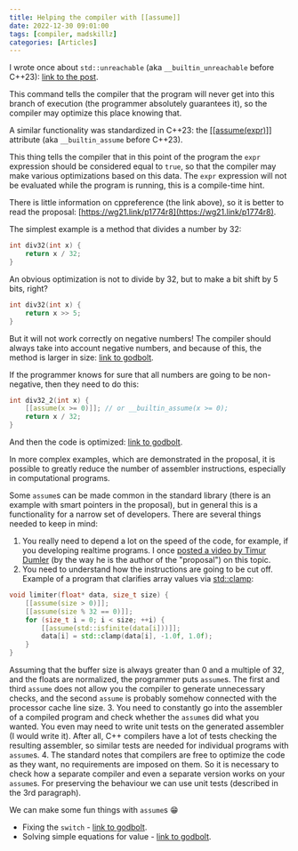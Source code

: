 ```yaml
---
title: Helping the compiler with [[assume]]
date: 2022-12-30 09:01:00
tags: [compiler, madskillz]
categories: [Articles]
---
```


I wrote once about `std::unreachable` (aka `__builtin_unreachable` before C++23): [link to the post](/posts/std-unreachable).

This command tells the compiler that the program
will never get into this branch of execution (the programmer absolutely guarantees it), so the compiler may optimize this place
knowing that.

A similar functionality was standardized in C++23: the [\[\[assume(expr)\]\]](https://en.cppreference.com/w/cpp/language/attributes/assume) attribute 
(aka `__builtin_assume` before C++23).

This thing tells the compiler that in this point of the program the `expr` expression should be considered equal to `true`,
so that the compiler may make various optimizations based on this data.
The `expr` expression will not be evaluated while the program is running, this is a compile-time hint.

There is little information on cppreference (the link above), so it is better to read the proposal: [https://wg21.link/p1774r8](https://wg21.link/p1774r8).

The simplest example is a method that divides a number by 32:
```c++
int div32(int x) {
    return x / 32;
}
```
An obvious optimization is not to divide by 32, but to make a bit shift by 5 bits, right?
```c++
int div32(int x) {
    return x >> 5;
}
```
But it will not work correctly on negative numbers!
The compiler should always take into account negative numbers, and because of this, the method is larger in size:
[link to godbolt](https://godbolt.org/z/hcfnbhvE6).

If the programmer knows for sure that all numbers are going to be non-negative, then they need to do this:
```c++
int div32_2(int x) {
    [[assume(x >= 0)]]; // or __builtin_assume(x >= 0);
    return x / 32;
}
```
And then the code is optimized: [link to godbolt](https://godbolt.org/z/rddvb39bP).

In more complex examples, which are demonstrated in the proposal,
it is possible to greatly reduce the number of assembler instructions, especially in computational programs.

Some `assume`s can be made common in the standard library
(there is an example with smart pointers in the proposal),
but in general this is a functionality for a narrow set of developers. There are several things needed to keep in mind:
1. You really need to depend a lot on the speed of the code,
for example, if you developing realtime programs. I once [posted a video by Timur Dumler](/posts/need-for-speed)
(by the way he is the author of the "proposal") on this topic.
2. You need to understand how the instructions are going to be cut off.
Example of a program that clarifies array values via [std::clamp](https://en.cppreference.com/w/cpp/algorithm/clamp):
```c++
void limiter(float* data, size_t size) {
    [[assume(size > 0)]];
    [[assume(size % 32 == 0)]];
    for (size_t i = 0; i < size; ++i) {
        [[assume(std::isfinite(data[i]))]];
        data[i] = std::clamp(data[i], -1.0f, 1.0f);
    }
}
```
Assuming that the buffer size is always greater than 0 and a multiple of 32, and the floats are normalized, the programmer puts `assume`s.
The first and third `assume` does not allow you the compiler to generate unnecessary checks,
and the second `assume` is probably somehow connected with the processor cache line size.
3. You need to constantly go into the assembler of a compiled program and check whether the `assume`s did what you wanted.
You even may need to write unit tests on the generated assembler (I would write it).
After all, C++ compilers have a lot of tests checking the resulting assembler, so similar tests are needed for individual programs with `assume`s.
4. The standard notes that compilers are free to optimize the code as they want,
no requirements are imposed on them.
So it is necessary to check how a separate compiler and even a separate version works on your `assume`s.
For preserving the behaviour we can use unit tests (described in the 3rd paragraph).

We can make some fun things with `assume`s 😁
- Fixing the `switch` - [link to godbolt](https://godbolt.org/z/3EbWW1o65).
- Solving simple equations for value - [link to godbolt](https://godbolt.org/z/jod1Exqxh).
